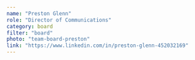 ```yaml
---
name: "Preston Glenn"
role: "Director of Communications"
category: board
filter: "board"
photo: "team-board-preston"
link: "https://www.linkedin.com/in/preston-glenn-452032169"
---
```

